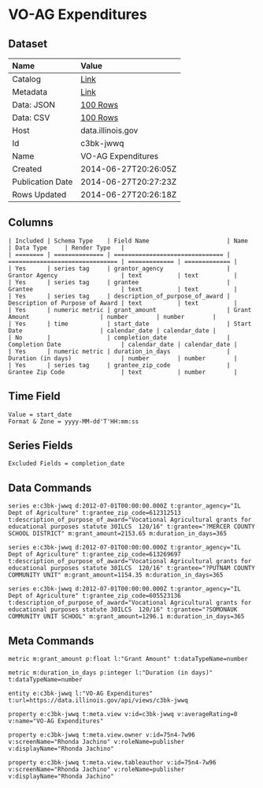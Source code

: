 # VO-AG Expenditures

## Dataset

| Name | Value |
| :--- | :---- |
| Catalog | [Link](https://catalog.data.gov/dataset/vo-ag-expenditures-9b3cf) |
| Metadata | [Link](https://data.illinois.gov/api/views/c3bk-jwwq) |
| Data: JSON | [100 Rows](https://data.illinois.gov/api/views/c3bk-jwwq/rows.json?max_rows=100) |
| Data: CSV | [100 Rows](https://data.illinois.gov/api/views/c3bk-jwwq/rows.csv?max_rows=100) |
| Host | data.illinois.gov |
| Id | c3bk-jwwq |
| Name | VO-AG Expenditures |
| Created | 2014-06-27T20:26:05Z |
| Publication Date | 2014-06-27T20:27:23Z |
| Rows Updated | 2014-06-27T20:26:18Z |

## Columns

```ls
| Included | Schema Type    | Field Name                      | Name                            | Data Type     | Render Type   |
| ======== | ============== | =============================== | =============================== | ============= | ============= |
| Yes      | series tag     | grantor_agency                  | Grantor Agency                  | text          | text          |
| Yes      | series tag     | grantee                         | Grantee                         | text          | text          |
| Yes      | series tag     | description_of_purpose_of_award | Description of Purpose of Award | text          | text          |
| Yes      | numeric metric | grant_amount                    | Grant Amount                    | number        | number        |
| Yes      | time           | start_date                      | Start Date                      | calendar_date | calendar_date |
| No       |                | completion_date                 | Completion Date                 | calendar_date | calendar_date |
| Yes      | numeric metric | duration_in_days                | Duration (in days)              | number        | number        |
| Yes      | series tag     | grantee_zip_code                | Grantee Zip Code                | text          | number        |
```

## Time Field

```ls
Value = start_date
Format & Zone = yyyy-MM-dd'T'HH:mm:ss
```

## Series Fields

```ls
Excluded Fields = completion_date
```

## Data Commands

```ls
series e:c3bk-jwwq d:2012-07-01T00:00:00.000Z t:grantor_agency="IL Dept of Agriculture" t:grantee_zip_code=612312513 t:description_of_purpose_of_award="Vocational Agricultural grants for educational purposes statute 30ILCS  120/16" t:grantee="?MERCER COUNTY SCHOOL DISTRICT" m:grant_amount=2153.65 m:duration_in_days=365

series e:c3bk-jwwq d:2012-07-01T00:00:00.000Z t:grantor_agency="IL Dept of Agriculture" t:grantee_zip_code=613269697 t:description_of_purpose_of_award="Vocational Agricultural grants for educational purposes statute 30ILCS  120/16" t:grantee="?PUTNAM COUNTY COMMUNITY UNIT" m:grant_amount=1154.35 m:duration_in_days=365

series e:c3bk-jwwq d:2012-07-01T00:00:00.000Z t:grantor_agency="IL Dept of Agriculture" t:grantee_zip_code=605523136 t:description_of_purpose_of_award="Vocational Agricultural grants for educational purposes statute 30ILCS  120/16" t:grantee="?SOMONAUK COMMUNITY UNIT SCHOOL" m:grant_amount=1296.1 m:duration_in_days=365
```

## Meta Commands

```ls
metric m:grant_amount p:float l:"Grant Amount" t:dataTypeName=number

metric m:duration_in_days p:integer l:"Duration (in days)" t:dataTypeName=number

entity e:c3bk-jwwq l:"VO-AG Expenditures" t:url=https://data.illinois.gov/api/views/c3bk-jwwq

property e:c3bk-jwwq t:meta.view v:id=c3bk-jwwq v:averageRating=0 v:name="VO-AG Expenditures"

property e:c3bk-jwwq t:meta.view.owner v:id=75n4-7w96 v:screenName="Rhonda Jachino" v:roleName=publisher v:displayName="Rhonda Jachino"

property e:c3bk-jwwq t:meta.view.tableauthor v:id=75n4-7w96 v:screenName="Rhonda Jachino" v:roleName=publisher v:displayName="Rhonda Jachino"
```